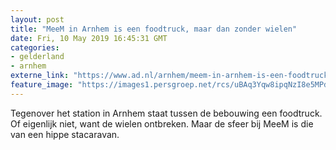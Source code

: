 ```yaml
---
layout: post
title: "MeeM in Arnhem is een foodtruck, maar dan zonder wielen"
date: Fri, 10 May 2019 16:45:31 GMT
categories: 
- gelderland 
- arnhem 
externe_link: "https://www.ad.nl/arnhem/meem-in-arnhem-is-een-foodtruck-maar-dan-zonder-wielen~aceef6a7/"
feature_image: "https://images1.persgroep.net/rcs/uBAq3Yqw8ipqNzI8e5MPdEj5BRI/diocontent/147321228/_fitwidth/400/?appId=21791a8992982cd8da851550a453bd7f&quality=0.7"
---
```


Tegenover het station in Arnhem staat tussen de bebouwing een foodtruck. Of eigenlijk niet, want de wielen ontbreken. Maar de sfeer bij MeeM is die van een hippe stacaravan.
